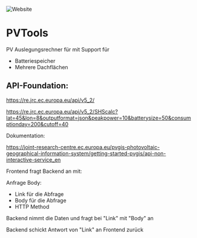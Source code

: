 ![Website](https://img.shields.io/website?up_message=online&url=https%3A%2F%2Fpvtools.sektorsonne.de%2F)

# PVTools
PV Auslegungsrechner für mit Support für
- Batteriespeicher
- Mehrere Dachflächen

## API-Foundation:
https://re.jrc.ec.europa.eu/api/v5_2/

https://re.jrc.ec.europa.eu/api/v5_2/SHScalc?lat=45&lon=8&outputformat=json&peakpower=10&batterysize=50&consumptionday=200&cutoff=40

Dokumentation:

https://joint-research-centre.ec.europa.eu/pvgis-photovoltaic-geographical-information-system/getting-started-pvgis/api-non-interactive-service_en

Frontend fragt Backend an mit:

Anfrage Body:
- Link für die Abfrage
- Body für die Abfrage
- HTTP Method


Backend nimmt die Daten und fragt bei "Link" mit "Body" an

Backend schickt Antwort von "Link" an Frontend zurück

